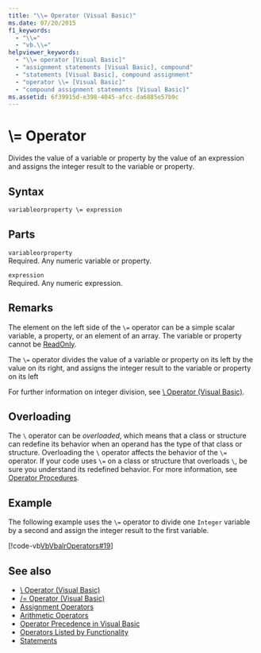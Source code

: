 ```yaml
---
title: "\\= Operator (Visual Basic)"
ms.date: 07/20/2015
f1_keywords: 
  - "\\="
  - "vb.\\="
helpviewer_keywords: 
  - "\\= operator [Visual Basic]"
  - "assignment statements [Visual Basic], compound"
  - "statements [Visual Basic], compound assignment"
  - "operator \\= [Visual Basic]"
  - "compound assignment statements [Visual Basic]"
ms.assetid: 6f39915d-e398-4045-afcc-da6885e57b9c
---
```

# \\= Operator
Divides the value of a variable or property by the value of an expression and assigns the integer result to the variable or property.  
  
## Syntax  
  
```vb  
variableorproperty \= expression  
```  
  
## Parts  
 `variableorproperty`  
 Required. Any numeric variable or property.  
  
 `expression`  
 Required. Any numeric expression.  
  
## Remarks  
 The element on the left side of the `\=` operator can be a simple scalar variable, a property, or an element of an array. The variable or property cannot be [ReadOnly](../../../visual-basic/language-reference/modifiers/readonly.md).  
  
 The `\=` operator divides the value of a variable or property on its left by the value on its right, and assigns the integer result to the variable or property on its left  
  
 For further information on integer division, see [\ Operator (Visual Basic)](../../../visual-basic/language-reference/operators/integer-division-operator.md).  
  
## Overloading  
 The `\` operator can be *overloaded*, which means that a class or structure can redefine its behavior when an operand has the type of that class or structure. Overloading the `\` operator affects the behavior of the `\=` operator. If your code uses `\=` on a class or structure that overloads `\`, be sure you understand its redefined behavior. For more information, see [Operator Procedures](../../../visual-basic/programming-guide/language-features/procedures/operator-procedures.md).  
  
## Example  
 The following example uses the `\=` operator to divide one `Integer` variable by a second and assign the integer result to the first variable.  
  
 [!code-vb[VbVbalrOperators#19](~/samples/snippets/visualbasic/VS_Snippets_VBCSharp/VbVbalrOperators/VB/Class1.vb#19)]  
  
## See also

- [\ Operator (Visual Basic)](../../../visual-basic/language-reference/operators/integer-division-operator.md)
- [/= Operator (Visual Basic)](../../../visual-basic/language-reference/operators/floating-point-division-assignment-operator.md)
- [Assignment Operators](../../../visual-basic/language-reference/operators/assignment-operators.md)
- [Arithmetic Operators](../../../visual-basic/language-reference/operators/arithmetic-operators.md)
- [Operator Precedence in Visual Basic](../../../visual-basic/language-reference/operators/operator-precedence.md)
- [Operators Listed by Functionality](../../../visual-basic/language-reference/operators/operators-listed-by-functionality.md)
- [Statements](../../../visual-basic/programming-guide/language-features/statements.md)
